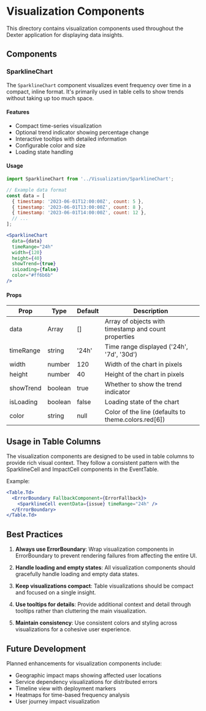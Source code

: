 # Visualization Components

This directory contains visualization components used throughout the Dexter application for displaying data insights.

## Components

### SparklineChart

The `SparklineChart` component visualizes event frequency over time in a compact, inline format. It's primarily used in table cells to show trends without taking up too much space.

#### Features

- Compact time-series visualization
- Optional trend indicator showing percentage change
- Interactive tooltips with detailed information
- Configurable color and size
- Loading state handling

#### Usage

```jsx
import SparklineChart from '../Visualization/SparklineChart';

// Example data format
const data = [
  { timestamp: '2023-06-01T12:00:00Z', count: 5 },
  { timestamp: '2023-06-01T13:00:00Z', count: 8 },
  { timestamp: '2023-06-01T14:00:00Z', count: 12 },
  // ...
];

<SparklineChart
  data={data}
  timeRange="24h"
  width={120}
  height={40}
  showTrend={true}
  isLoading={false}
  color="#ff6b6b"
/>
```

#### Props

| Prop | Type | Default | Description |
|------|------|---------|-------------|
| data | Array | [] | Array of objects with timestamp and count properties |
| timeRange | string | '24h' | Time range displayed ('24h', '7d', '30d') |
| width | number | 120 | Width of the chart in pixels |
| height | number | 40 | Height of the chart in pixels |
| showTrend | boolean | true | Whether to show the trend indicator |
| isLoading | boolean | false | Loading state of the chart |
| color | string | null | Color of the line (defaults to theme.colors.red[6]) |

## Usage in Table Columns

The visualization components are designed to be used in table columns to provide rich visual context. They follow a consistent pattern with the SparklineCell and ImpactCell components in the EventTable.

Example:

```jsx
<Table.Td>
  <ErrorBoundary FallbackComponent={ErrorFallback}>
    <SparklineCell eventData={issue} timeRange="24h" />
  </ErrorBoundary>
</Table.Td>
```

## Best Practices

1. **Always use ErrorBoundary**: Wrap visualization components in ErrorBoundary to prevent rendering failures from affecting the entire UI.

2. **Handle loading and empty states**: All visualization components should gracefully handle loading and empty data states.

3. **Keep visualizations compact**: Table visualizations should be compact and focused on a single insight.

4. **Use tooltips for details**: Provide additional context and detail through tooltips rather than cluttering the main visualization.

5. **Maintain consistency**: Use consistent colors and styling across visualizations for a cohesive user experience.

## Future Development

Planned enhancements for visualization components include:

- Geographic impact maps showing affected user locations
- Service dependency visualizations for distributed errors
- Timeline view with deployment markers
- Heatmaps for time-based frequency analysis
- User journey impact visualization
